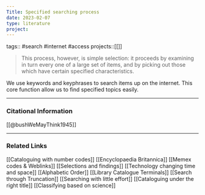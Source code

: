 ```yaml
---
Title: Specified searching process
date: 2023-02-07
type: literature
project:
---
```

tags:: #search #internet #access 
projects::[[]]

> This process, however, is simple selection: it proceeds by examining in turn every one of a large set of items, and by picking out those which have certain specified characteristics.

We use keywords and keyphrases to search items up on the internet. This core function allow us to find specified topics easily.

---
### Citational Information

[[@bushWeMayThink1945]]

---

### Related Links

[[Cataloguing with number codes]]
[[Encyclopaedia Britannica]]
[[Memex codes & Weblinks]]
[[Selections and findings]]
[[Technology changing time and space]]
[[Alphabetic Order]]
[[Library Catalogue Terminals]]
[[Search through Truncation]]
[[Searching with little effort]]
[[Cataloguing under the right title]]
[[Classifying based on science]]